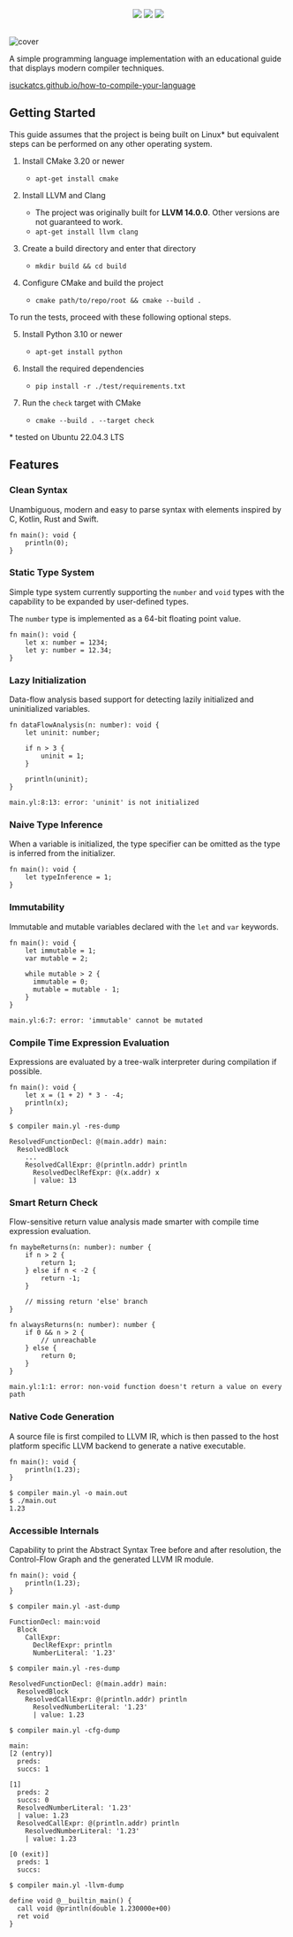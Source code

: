 <div align="center">
<img src="https://github.com/isuckatcs/how-to-compile-your-language/actions/workflows/pipeline.yml/badge.svg" />
<img src="https://github.com/isuckatcs/how-to-compile-your-language/actions/workflows/deploy.yml/badge.svg" />
<a href="https://codecov.io/github/isuckatcs/how-to-compile-your-language" target="_blank"><img src="https://codecov.io/github/isuckatcs/how-to-compile-your-language/branch/main/graph/badge.svg?token=SLOD84JALB" /></a>
<br>
<br>
</div>

![cover](https://isuckatcs.github.io/how-to-compile-your-language/img/cover.png)

A simple programming language implementation with an educational guide that displays modern compiler techniques. 

[isuckatcs.github.io/how-to-compile-your-language](https://isuckatcs.github.io/how-to-compile-your-language/)

## Getting Started

This guide assumes that the project is being built on Linux* but equivalent steps can be performed on any other operating system.

1. Install CMake 3.20 or newer
   - `apt-get install cmake`

2. Install LLVM and Clang
   - The project was originally built for **LLVM 14.0.0**. Other versions are not guaranteed to work.
   - `apt-get install llvm clang`

3. Create a build directory and enter that directory
   - `mkdir build && cd build`

4. Configure CMake and build the project
   - `cmake path/to/repo/root && cmake --build .`

To run the tests, proceed with these following optional steps.

5. Install Python 3.10 or newer
   - `apt-get install python`

6. Install the required dependencies
   - `pip install -r ./test/requirements.txt`

7. Run the `check` target with CMake
   - `cmake --build . --target check`

\* tested on Ubuntu 22.04.3 LTS

## Features
### Clean Syntax

Unambiguous, modern and easy to parse syntax with elements inspired by C, Kotlin, Rust and Swift.

```
fn main(): void {
    println(0);
}
```

### Static Type System

Simple type system currently supporting the `number` and `void` types with the capability to be expanded by user-defined types. 

The `number` type is implemented as a 64-bit floating point value.

```
fn main(): void {
    let x: number = 1234;
    let y: number = 12.34;
}
```

### Lazy Initialization

Data-flow analysis based support for detecting lazily initialized and uninitialized variables.

```
fn dataFlowAnalysis(n: number): void {
    let uninit: number;

    if n > 3 {
        uninit = 1;
    }

    println(uninit);
}
```
```
main.yl:8:13: error: 'uninit' is not initialized
```

### Naive Type Inference
When a variable is initialized, the type specifier can be omitted as the type is inferred from the initializer.

```
fn main(): void {
    let typeInference = 1; 
}
```

### Immutability

Immutable and mutable variables declared with the `let` and `var` keywords.

```
fn main(): void {
    let immutable = 1;
    var mutable = 2;

    while mutable > 2 {
      immutable = 0;
      mutable = mutable - 1;
    }
}
```
```
main.yl:6:7: error: 'immutable' cannot be mutated
```

### Compile Time Expression Evaluation

Expressions are evaluated by a tree-walk interpreter during compilation if possible.

```
fn main(): void {
    let x = (1 + 2) * 3 - -4;
    println(x);
}
```
```
$ compiler main.yl -res-dump

ResolvedFunctionDecl: @(main.addr) main:
  ResolvedBlock
    ...
    ResolvedCallExpr: @(println.addr) println
      ResolvedDeclRefExpr: @(x.addr) x
      | value: 13
```

### Smart Return Check

Flow-sensitive return value analysis made smarter with compile time expression evaluation.

```
fn maybeReturns(n: number): number {
    if n > 2 {
        return 1;
    } else if n < -2 {
        return -1;
    }

    // missing return 'else' branch
}

fn alwaysReturns(n: number): number {
    if 0 && n > 2 {
        // unreachable
    } else {
        return 0;
    }
}
```
```
main.yl:1:1: error: non-void function doesn't return a value on every path
```

### Native Code Generation

A source file is first compiled to LLVM IR, which is then passed to the host platform specific LLVM backend to generate a native executable.

```
fn main(): void {
    println(1.23);
}
```
```
$ compiler main.yl -o main.out
$ ./main.out 
1.23
```

### Accessible Internals

Capability to print the Abstract Syntax Tree before and after resolution, the Control-Flow Graph and the generated LLVM IR module.
```
fn main(): void {
    println(1.23);
}
```
```
$ compiler main.yl -ast-dump

FunctionDecl: main:void
  Block
    CallExpr:
      DeclRefExpr: println
      NumberLiteral: '1.23'
```
```
$ compiler main.yl -res-dump

ResolvedFunctionDecl: @(main.addr) main:
  ResolvedBlock
    ResolvedCallExpr: @(println.addr) println
      ResolvedNumberLiteral: '1.23'
      | value: 1.23
```
```
$ compiler main.yl -cfg-dump

main:
[2 (entry)]
  preds: 
  succs: 1 

[1]
  preds: 2 
  succs: 0 
  ResolvedNumberLiteral: '1.23'
  | value: 1.23
  ResolvedCallExpr: @(println.addr) println
    ResolvedNumberLiteral: '1.23'
    | value: 1.23

[0 (exit)]
  preds: 1 
  succs: 
```
```
$ compiler main.yl -llvm-dump

define void @__builtin_main() {
  call void @println(double 1.230000e+00)
  ret void
}
```
